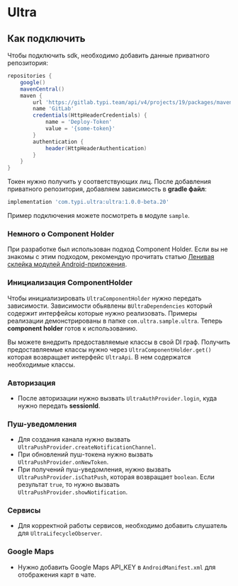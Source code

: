 # Ultra


## Как подключить

Чтобы подключить sdk, необходимо добавить данные приватного репозитория:

```groovy
repositories {
    google()
    mavenCentral()
    maven {
        url 'https://gitlab.typi.team/api/v4/projects/19/packages/maven'
        name 'GitLab'
        credentials(HttpHeaderCredentials) {
            name = 'Deploy-Token'
            value = '{some-token}'
        }
        authentication {
            header(HttpHeaderAuthentication)
        }
    }
}
```

Токен нужно получить у соответствующих лиц.
После добавления приватного репозитория, добавляем зависимость в **gradle файл**:

```groovy
implementation 'com.typi.ultra:ultra:1.0.0-beta.20'
```

Пример подключения можете посмотреть в модуле `sample`.

### Немного о Component Holder

При разработке был использован подход Component Holder. Если вы не знакомы с этим подходом, рекомендую прочитать статью 
[Ленивая склейка модулей Android-приложения](https://habr.com/ru/articles/536106/).

### Инициализация ComponentHolder

Чтобы инициализировать `UltraComponentHolder` нужно передать зависимости. Зависимости обьявлены в`UltraDependencies`
который содержит интерфейсы которые нужно реализовать. Примеры реализации демонстрированы в папке 
`com.ultra.sample.ultra`. Теперь **component holder** готов к использованию. 

Вы можете внедрить предоставляемые классы в свой DI граф. Получить предоставляемые классы нужно через
`UltraComponentHolder.get()` которая возвращает интерфейс `UltraApi`. В нем содержатся необходимые классы.

### Авторизация

- После авторизации нужно вызвать `UltraAuthProvider.login`, куда нужно передать **sessionId**.

### Пуш-уведомления

- Для создания канала нужно вызвать `UltraPushProvider.createNotificationChannel`.
- При обновлений пуш-токена нужно вызвать `UltraPushProvider.onNewToken`.
- При получений пуш-уведомления, нужно вызвать `UltraPushProvider.isChatPush`, которая возвращает `boolean`. 
Если результат `true`, то нужно вызвать `UltraPushProvider.showNotification`.

### Сервисы

- Для корректной работы сервисов, необходимо добавить слушатель для `UltraLifecycleObserver`.


### Google Maps

- Нужно добавить Google Maps API_KEY в `AndroidManifest.xml` для отображения карт в чате.

